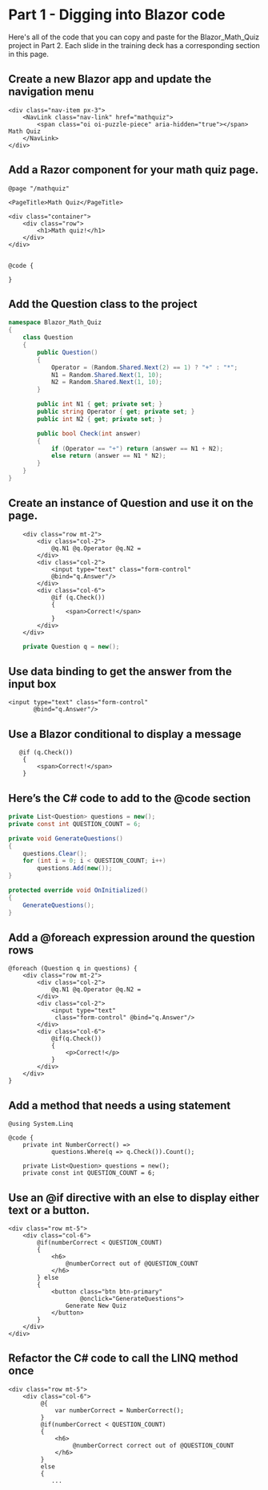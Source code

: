 # Part 1 - Digging into Blazor code

Here's all of the code that you can copy and paste for the Blazor_Math_Quiz project in Part 2. Each slide in the training deck has a corresponding section in this page.

## Create a new Blazor app and update the navigation menu

```razor
<div class="nav-item px-3">
    <NavLink class="nav-link" href="mathquiz">
        <span class="oi oi-puzzle-piece" aria-hidden="true"></span> Math Quiz
    </NavLink>
</div>
```

## Add a Razor component for your math quiz page.

```razor
@page "/mathquiz"

<PageTitle>Math Quiz</PageTitle>

<div class="container">
    <div class="row">
        <h1>Math quiz!</h1>
    </div>
</div>


@code {

}
```
## Add the Question class to the project

```c#
namespace Blazor_Math_Quiz
{
    class Question
    {
        public Question()
        {
            Operator = (Random.Shared.Next(2) == 1) ? "+" : "*";
            N1 = Random.Shared.Next(1, 10);
            N2 = Random.Shared.Next(1, 10);
        }

        public int N1 { get; private set; }
        public string Operator { get; private set; }
        public int N2 { get; private set; }

        public bool Check(int answer)
        {
            if (Operator == "+") return (answer == N1 + N2);
            else return (answer == N1 * N2);
        }
    }
}
```

## Create an instance of Question and use it on the page.

```razor
    <div class="row mt-2">
        <div class="col-2">
            @q.N1 @q.Operator @q.N2 =
        </div>
        <div class="col-2">
            <input type="text" class="form-control"
            @bind="q.Answer"/>
        </div>
        <div class="col-6">
            @if (q.Check())
            {
                <span>Correct!</span>
            }
        </div>
    </div>
```

```c#
    private Question q = new();
```

## Use data binding to get the answer from the input box

```razor
<input type="text" class="form-control"
       @bind="q.Answer"/>
```

## Use a Blazor conditional to display a message

```razor
   @if (q.Check())
    {
        <span>Correct!</span>
    }
```

## Here’s the C# code to add to the @code section

```c#
private List<Question> questions = new();
private const int QUESTION_COUNT = 6;

private void GenerateQuestions()
{
    questions.Clear();
    for (int i = 0; i < QUESTION_COUNT; i++)
        questions.Add(new());
}

protected override void OnInitialized()
{
    GenerateQuestions();
}
```

## Add a @foreach expression around the question rows

```razor
@foreach (Question q in questions) {
    <div class="row mt-2">
        <div class="col-2">
            @q.N1 @q.Operator @q.N2 =
        </div>
        <div class="col-2">
            <input type="text"
             class="form-control" @bind="q.Answer"/>
        </div>
        <div class="col-6">
            @if(q.Check())
            {
                <p>Correct!</p>
            }
        </div>
    </div>
}
```

## Add a method that needs a using statement

```razor
@using System.Linq

@code {
    private int NumberCorrect() =>
            questions.Where(q => q.Check()).Count();

    private List<Question> questions = new();
    private const int QUESTION_COUNT = 6;
```

## Use an @if directive with an else to display either text or a button.

```razor
<div class="row mt-5">
    <div class="col-6">
        @if(numberCorrect < QUESTION_COUNT)
        {
            <h6>
                @numberCorrect out of @QUESTION_COUNT
            </h6>
        } else
        {
            <button class="btn btn-primary"
                    @onclick="GenerateQuestions">
                Generate New Quiz
            </button>
        }
    </div>
</div>
```

## Refactor the C# code to call the LINQ method once

```razor
<div class="row mt-5">
    <div class="col-6">
         @{
             var numberCorrect = NumberCorrect();
         }
         @if(numberCorrect < QUESTION_COUNT)
         {
             <h6>
                  @numberCorrect correct out of @QUESTION_COUNT
             </h6>
         }
         else
         {
            ...             
```
